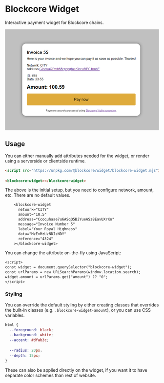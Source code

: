 # Blockcore Widget

Interactive payment widget for Blockcore chains.

![Widget screenshot](blockcore-widget-screenshot.png "Widget screenshot")

## Usage

You can either manually add attributes needed for the widget, or render using a serverside or clientside runtime.

```html
<script src="https://unpkg.com/@blockcore/widget/blockcore-widget.mjs"></script>

<blockcore-widget></blockcore-widget>
```

The above is the initial setup, but you need to configure network, amount, etc. There are no default values.

```
    <blockcore-widget
      network="CITY"
      amount="10.5"
      address="Ccoquhaae7u6ASqQ5BiYueASz8EavUXrKn"
      message="Invoice Number 5"
      label="Your Royal Highness"
      data="MzExMzUzNDIzNDY"
      reference="4324"
    ></blockcore-widget>
```

You can change the attribute on-the-fly using JavaScript:

```
<script>
const widget = document.querySelector("blockcore-widget");
const urlParams = new URLSearchParams(window.location.search);
widget.amount = urlParams.get("amount") ?? "0";
</script>
```

### Styling

You can override the default styling by either creating classes that overrides the built-in classes (e.g. `.blockcore-widget-amount`), or you can use CSS variables.

```css
html {
  --foreground: black;
  --background: white;
  --accent: #dfab3c;

  --radius: 20px;
  --depth: 15px;
}
```

These can also be applied directly on the widget, if you want it to have separate color schemes than rest of website.
